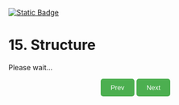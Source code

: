 [![Static Badge](https://img.shields.io/badge/Home-maker?labelColor=grey&color=grey)](https://baponkar.github.io/Learning-C)

# 15. Structure


Please wait...






<div style="text-align: center;">
    <button type="button" onclick="window.location.href='https://baponkar.github.io/Learning-C/Enumerated-Data-Type-and-Stacks/Enumerated-Data-Type-and-Stacks';" style="background-color: #4CAF50; color: white; padding: 10px 20px; border: none; border-radius: 5px; cursor: pointer;">
       Prev
    </button>
     <button type="button" onclick="window.location.href='https://baponkar.github.io/Learning-C/Pointer-Data-Type-and-its-Application/Pointer-Data-Type-and-its-Application';" style="background-color: #4CAF50; color: white; padding: 10px 20px; border: none; border-radius: 5px; cursor: pointer;">
       Next
    </button>
</div>
